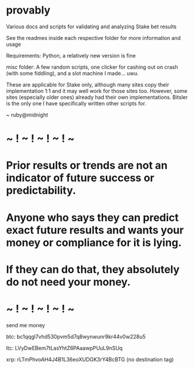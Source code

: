 # provably
Various docs and scripts for validating and analyzing Stake bet results

See the readmes inside each respective folder for more information and usage

Requirements: Python, a relatively new version is fine

misc folder: A few random scripts, one clicker for cashing out on crash (with some fiddling), and a slot machine I made... uwu.

These are applicable for Stake only, although many sites copy their implementation 1:1 and it may well work for those sites too. However, some sites (especially older ones) already had their own implementations. Bitsler is the only one I have specifically written other scripts for.

~ ruby@midnight

# ~ ! ~ ! ~ ! ~ ! ~

# Prior results or trends are not an indicator of future success or predictability. 

# Anyone who says they can predict exact future results and wants your money or compliance for it is lying. 

# If they can do that, they absolutely do not need your money. 
 
# ~ ! ~ ! ~ ! ~ ! ~

send me money 

btc: bc1qqgl7vhd530pvm5d7q8wynwunr9kr44v0w228u5

ltc: LVyDwEBem7tLasYhtZ6PAaawpPUuL9nSUq

xrp: rLTmPhvoAH4J4B1L36eoXUDGK3rY4BcBTG (no destination tag) 
